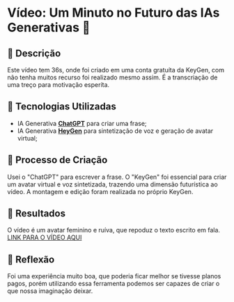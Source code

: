 # Vídeo: Um Minuto no Futuro das IAs Generativas 🎥

## 📒 Descrição
Este vídeo tem 36s, onde foi criado em uma conta gratuíta da KeyGen, com não tenha muitos recurso foi realizado mesmo assim. É a transcriação de uma treço para motivação esperíta.

## 🤖 Tecnologias Utilizadas
- IA Generativa **[ChatGPT](https://chat.openai.com)** para criar uma frase;
- IA Generativa **[HeyGen](https://www.app.heygen.com)** para sintetização de voz e geração de avatar virtual;

## 🧐 Processo de Criação
Usei o "ChatGPT" para escrever a frase. O "KeyGen" foi essencial para criar um avatar virtual e voz sintetizada, trazendo uma dimensão futurística ao vídeo. A montagem e edição foram realizada no próprio KeyGen.

## 🚀 Resultados
O vídeo é um avatar feminino e ruíva, que repoduz o texto escrito em fala.
[LINK PARA O VÍDEO AQUI](https://app.heygen.com/share/00435e829b9742bbbd27978cb9e767a5)

## 💭 Reflexão
Foi uma experiência muito boa, que poderia ficar melhor se tivesse planos pagos, porém utilizando essa ferramenta podemos ser capazes de criar o que nossa imaginação deixar.
